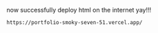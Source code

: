 now successfully deploy html on the internet yay!!!

`https://portfolio-smoky-seven-51.vercel.app/`
